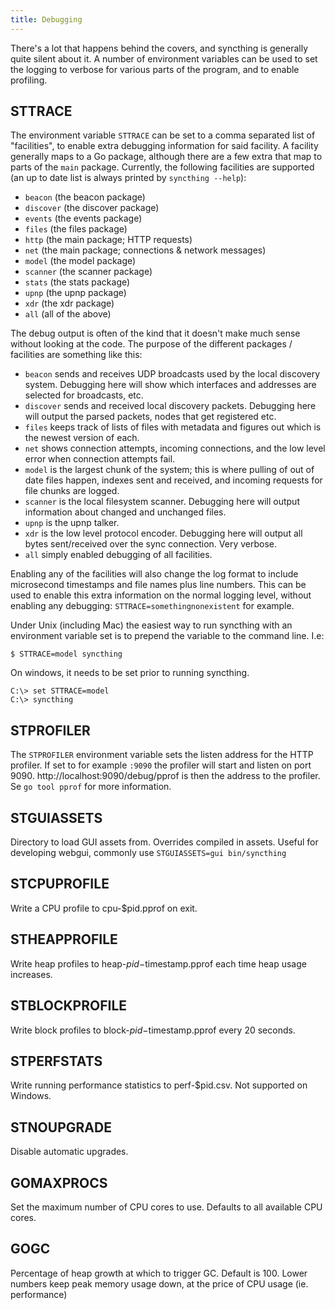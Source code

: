 ```yaml
---
title: Debugging
---
```


There's a lot that happens behind the covers, and syncthing is generally quite silent about it. A number of environment variables can be used to set the logging to verbose for various parts of the program, and to enable profiling.

## STTRACE

The environment variable `STTRACE` can be set to a comma separated list of "facilities", to enable extra debugging information for said facility. A facility generally maps to a Go package, although there are a few extra that map to parts of the `main` package. Currently, the following facilities are supported (an up to date list is always printed by `syncthing --help`):

- `beacon`   (the beacon package)
- `discover` (the discover package)
- `events`   (the events package)
- `files`    (the files package)
- `http`     (the main package; HTTP requests)
- `net`      (the main package; connections & network messages)
- `model`    (the model package)
- `scanner`  (the scanner package)
- `stats`    (the stats package)
- `upnp`     (the upnp package)
- `xdr`      (the xdr package)
- `all`      (all of the above)

The debug output is often of the kind that it doesn't make much sense without looking at the code. The purpose of the different packages / facilities are something like this:

- `beacon` sends and receives UDP broadcasts used by the local discovery system. Debugging here will show which interfaces and addresses are selected for broadcasts, etc.
- `discover` sends and received local discovery packets. Debugging here will output the parsed packets, nodes that get registered etc.
- `files` keeps track of lists of files with metadata and figures out which is the newest version of each.
- `net` shows connection attempts, incoming connections, and the low level error when connection attempts fail.
- `model` is the largest chunk of the system; this is where pulling of out of date files happen, indexes sent and received, and incoming requests for file chunks are logged.
- `scanner` is the local filesystem scanner. Debugging here will output information about changed and unchanged files.
- `upnp` is the upnp talker.
- `xdr` is the low level protocol encoder. Debugging here will output all bytes sent/received over the sync connection. Very verbose.
- `all` simply enabled debugging of all facilities.

Enabling any of the facilities will also change the log format to include microsecond timestamps and file names plus line numbers. This can be used to enable this extra information on the normal logging level, without enabling any debugging: `STTRACE=somethingnonexistent` for example.

Under Unix (including Mac) the easiest way to run syncthing with an environment variable set is to prepend the variable to the command line. I.e:

`$ STTRACE=model syncthing`

On windows, it needs to be set prior to running syncthing.

```
C:\> set STTRACE=model
C:\> syncthing
```


## STPROFILER

The `STPROFILER` environment variable sets the listen address for the HTTP
profiler. If set to for example `:9090` the profiler will start and listen on
port 9090. http://localhost:9090/debug/pprof is then the address to the
profiler. Se `go tool pprof` for more information.

## STGUIASSETS     

Directory to load GUI assets from. Overrides compiled in assets. Useful for
developing webgui, commonly use `STGUIASSETS=gui bin/syncthing`

## STCPUPROFILE    

Write a CPU profile to cpu-$pid.pprof on exit.

## STHEAPPROFILE

Write heap profiles to heap-$pid-$timestamp.pprof each time heap usage
increases.

## STBLOCKPROFILE  

Write block profiles to block-$pid-$timestamp.pprof every 20 seconds.

## STPERFSTATS     

Write running performance statistics to perf-$pid.csv. Not supported on
Windows.

## STNOUPGRADE     

Disable automatic upgrades.

## GOMAXPROCS      

Set the maximum number of CPU cores to use. Defaults to all available CPU
cores.

## GOGC            

Percentage of heap growth at which to trigger GC. Default is 100. Lower
numbers keep peak memory usage down, at the price of CPU usage (ie.
performance)
